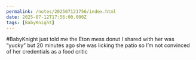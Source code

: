 ```yaml
---
permalink: /notes/202507121756/index.html
date: 2025-07-12T17:56:00.000Z
tags: [BabyKnight]
---
```


#BabyKnight just told me the Eton mess donut I shared with her was “yucky” but 20 minutes ago she was licking the patio so I’m not convinced of her credentials as a food critic 